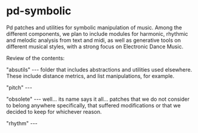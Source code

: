 # pd-symbolic

Pd patches and utilities for symbolic manipulation of music.
Among the different components, we plan to include modules for harmonic, rhythmic and melodic analysis from text and midi, as well as generative tools on different musical styles, with a strong focus on Electronic Dance Music.

Review of the contents:

"absutils" --- folder that includes abstractions and utilities used elsewhere. These include distance metrics, and list manipulations, for example.

"pitch" ---

"obsolete" --- well... its name says it all... patches that we do not consider to belong anywhere specifically, that suffered modifications or that we decided to keep for whichever reason.

"rhythm" ---
